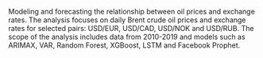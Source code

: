 Modeling and forecasting the relationship between oil prices and exchange rates.
The analysis focuses on daily Brent crude oil prices and exchange rates for selected pairs: USD/EUR, USD/CAD, USD/NOK and USD/RUB.
The scope of the analysis includes data from 2010-2019 and models such as ARIMAX, VAR, Random Forest, XGBoost, LSTM and Facebook Prophet.
